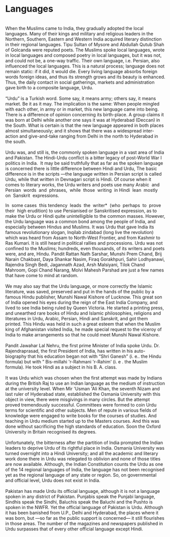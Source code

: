 Languages
=========

   
 When the Muslims came to India, they gradually adopted the local
languages. Many of their kings and military and religious leaders in the
Northern, Southern, Eastern and Western India acquired literary
distinction in their regional languages. Tipu Sultan of Mysore and
Abdullah Qutub Shah of Golcanda were reputed poets. The Muslims spoke
local languages, wrote in local languages and composed poetry in local
languages, but it was not, and could not be, a one-way traffic. Their
own language, i.e. Persian, also influenced the local languages. This is
a natural process; language does not remain static: if it did, it would
die. Every living language absorbs foreign words foreign ideas, and thus
its strength grows and its beauty is enhanced. Thus, the daily contact
in social gatherings, markets and administration gave birth to a
composite language, Urdu.  
    
 “Urdu” is a Turkish word. Some say, it means army; others say, it means
market. Be it as it may. The implication is the same: When people
mingled with each other, in army or in market, this new language came
into being. There is a difference of opinion concerning its birth-place.
A group claims it was born at Delhi while another one says it was at
Hyderabad (Deccan) in the South. What is certain is that the new
language appeared in both places almost simultaneously; and it shows
that there was a widespread inter-action and give-and-take ranging from
Delhi in the north to Hyderabad in the south.  
    
 Urdu was, and still is, the commonly spoken language in a vast area of
India and Pakistan. The Hindi-Urdu conflict is a bitter legacy of
post-World War I politics in India.  It may be said truthfully that as
far as the spoken language is concerned there is little difference
between Hindi and Urdu, The basic difference is in the scripts —the
language written in Persian script is called Urdu, while that written in
Devnagari script is Hindi. Of course when it comes to literary works,
the Urdu writers and poets use many Arabic  and  Persian  words  and 
phrases,  while  those  writing  in Hindi  lean  mostly on  Sanskrit 
expressions. 

In  some cases  this tendency  leads  the  writer\*  (who  perhaps  to 
prove  their  high erudition) to use Persianised or Sanskritised
expression, as to make the Urdu or Hindi quite unintelligible to the
common masses. However, the Urdu language was a common bond among the
people of India, and especially between Hindus and Muslims. It was Urdu
that gave India its famous revolutionary slogan, Inqilab zindabad (long
live the revolution) which was heard from Assam to North-West Frontier,
and from Kashmir to Ras Kumari. It is still heard in political rallies
and processions. Urdu was not confined to the Muslims; hundreds, even
thousands, of its writers and poets were, and are, Hindu. Pandit Rattan
Nath Sarshar, Munshi Prem Chand, Brij Narain Chakbast, Daya Shankar
Nasim, Firaq Gorakhpuri, Sahir Lodhyanawi, Rajendra Singh Bedi,
Jagannath Azad, Arsh Malsiyani, Tilok Chand Mahroom, Gopi Chand Narang,
Molvi Mahesh Parshad are just a few names that have come to mind at
random.  
    
 We may also say that the Urdu language, or more correctly the Islamic
literature, was saved, preserved and put in the hands of the public by a
famous Hindu publisher, Munshi Nawal Kishore of Lucknow. This great son
of India opened his eyes during the reign of the East India Company, and
lived to see India being ruled by Queen Victoria. He started a printing
press, and unearthed rare books of Hindu and Islamic philosophies,
religions and literatures in Urdu, Arabic, Persian, Hindi and Sanskrit,
and got them printed. This Hindu was held in such a great esteem that
when the Muslim king of Afghanistan visited India, he made special
request to the viceroy of India to make arrangements so that he could
meet Munshi Nawal Kishore.  
    
 Pandit Jawahar Lal Nehru, the first prime Minister of India spoke Urdu.
Dr. Rajendraprasad, the first President of India, has written in his
auto-biography that his education began not with “Shri Ganesh” (i. e..
the Hindu formula) but with ” Bis-millahi 'r-Rahmani 'r-Rahim' (i. e .
the Muslim formula). He took Hindi as a subject in his B. A. class.  
    
 It was Urdu which was chosen when the first attempt was made by Indians
during the British Raj to use an Indian language as the medium of
instruction at the university level. When Mir 'Usman 'Ali Khan, the
seventh Nizam and last ruler of Hyderabad state, established the Osmania
University with this object in view, there were misgivings in many
circles. But the attempt proved tremendously successful. Committees were
formed to coin Urdu terms for scientific and other subjects. Men of
repute in various fields of knowledge were engaged to write books for
the courses of studies. And teaching in Urdu medium started up to the
Masters courses. And this was done without sacrificing the high
standards of education. Soon the Oxford University in Britain recognised
its degrees.  
    
 Unfortunately, the bitterness after the partition of India prompted the
Indian leaders to deprive Urdu of its rightful place in India. Osmania
University was turned overnight into a Hindi University; and all the
academic and literary work done there in Urdu was relegated to oblivion
and none of those titles are now available. Although, the Indian
Constitution counts the Urdu as one of the 14 regional languages of
India, the language has not been recognised yet as the regional language
of any state or region. So, on governmental and official level, Urdu
does not exist in India.  
    
 Pakistan has made Urdu its official language, although it is not a
language spoken in any district of Pakistan. Punjabis speak the Punjabi
language, Sindhis speak the Sindhi, Baluchis speak the Baluchi and the
Pushto is spoken in the NWFR. Yet the official language of Pakistan is
Urdu. Although it has been banished from U.P., Delhi and Hyderabad, the
places where it was born, but —so far as the public support is
concerned— it still flourishes in those areas. The number of the
magazines and newspapers published in Urdu surpasses that of every other
official language except Hindi.  
  


